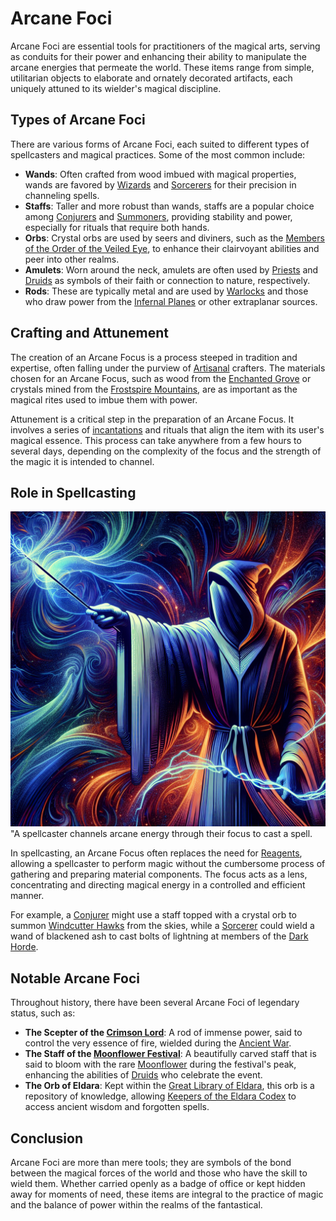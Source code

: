 # Arcane Foci

Arcane Foci are essential tools for practitioners of the magical arts, serving as conduits for their power and enhancing their ability to manipulate the arcane energies that permeate the world. These items range from simple, utilitarian objects to elaborate and ornately decorated artifacts, each uniquely attuned to its wielder's magical discipline.

## Types of Arcane Foci

There are various forms of Arcane Foci, each suited to different types of spellcasters and magical practices. Some of the most common include:

- **Wands**: Often crafted from wood imbued with magical properties, wands are favored by [Wizards](Wizards.md) and [Sorcerers](Sorcerers.md) for their precision in channeling spells.
- **Staffs**: Taller and more robust than wands, staffs are a popular choice among [Conjurers](Conjurers.md) and [Summoners](Summoners.md), providing stability and power, especially for rituals that require both hands.
- **Orbs**: Crystal orbs are used by seers and diviners, such as the [Members of the Order of the Veiled Eye](Members%20of%20the%20Order%20of%20the%20Veiled%20Eye.md), to enhance their clairvoyant abilities and peer into other realms.
- **Amulets**: Worn around the neck, amulets are often used by [Priests](Priests.md) and [Druids](Druids.md) as symbols of their faith or connection to nature, respectively.
- **Rods**: These are typically metal and are used by [Warlocks](Warlocks.md) and those who draw power from the [Infernal Planes](Infernal%20Planes.md) or other extraplanar sources.

## Crafting and Attunement

The creation of an Arcane Focus is a process steeped in tradition and expertise, often falling under the purview of [Artisanal](Artisanal.md) crafters. The materials chosen for an Arcane Focus, such as wood from the [Enchanted Grove](Enchanted%20Grove.md) or crystals mined from the [Frostspire Mountains](Frostspire%20Mountains.md), are as important as the magical rites used to imbue them with power.

Attunement is a critical step in the preparation of an Arcane Focus. It involves a series of [incantations](Incantations.md) and rituals that align the item with its user's magical essence. This process can take anywhere from a few hours to several days, depending on the complexity of the focus and the strength of the magic it is intended to channel.

## Role in Spellcasting

![Role in Spellcasting](../../images/Arcane%20Foci_S_Role%20in%20Spellcasting.png)
"A spellcaster channels arcane energy through their focus to cast a spell.

In spellcasting, an Arcane Focus often replaces the need for [Reagents](Reagents.md), allowing a spellcaster to perform magic without the cumbersome process of gathering and preparing material components. The focus acts as a lens, concentrating and directing magical energy in a controlled and efficient manner.

For example, a [Conjurer](Conjurers.md) might use a staff topped with a crystal orb to summon [Windcutter Hawks](Windcutter%20Hawks.md) from the skies, while a [Sorcerer](Sorcerers.md) could wield a wand of blackened ash to cast bolts of lightning at members of the [Dark Horde](Dark%20Horde.md).

## Notable Arcane Foci

Throughout history, there have been several Arcane Foci of legendary status, such as:

- **The Scepter of the [Crimson Lord](Crimson%20Lord.md)**: A rod of immense power, said to control the very essence of fire, wielded during the [Ancient War](Ancient%20War.md).
- **The Staff of the [Moonflower Festival](Moonflower%20Festival.md)**: A beautifully carved staff that is said to bloom with the rare [Moonflower](Moonflower.md) during the festival's peak, enhancing the abilities of [Druids](Druids.md) who celebrate the event.
- **The Orb of Eldara**: Kept within the [Great Library of Eldara](Great%20Library%20of%20Eldara.md), this orb is a repository of knowledge, allowing [Keepers of the Eldara Codex](Keepers%20of%20the%20Eldara%20Codex.md) to access ancient wisdom and forgotten spells.

## Conclusion

Arcane Foci are more than mere tools; they are symbols of the bond between the magical forces of the world and those who have the skill to wield them. Whether carried openly as a badge of office or kept hidden away for moments of need, these items are integral to the practice of magic and the balance of power within the realms of the fantastical.